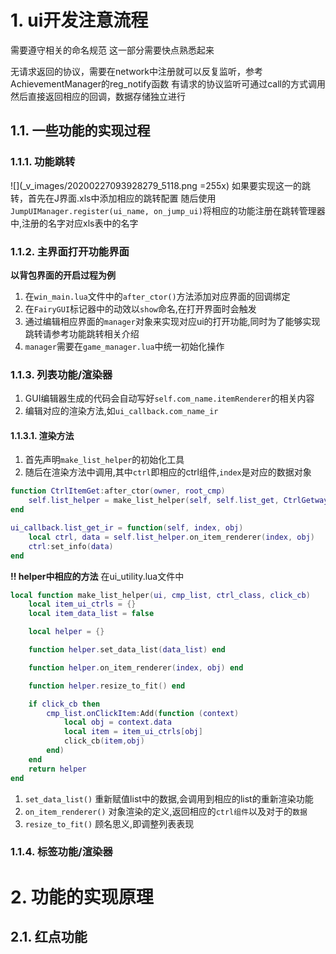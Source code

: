 # 1. ui开发注意流程

需要遵守相关的命名规范 这一部分需要快点熟悉起来

无请求返回的协议，需要在network中注册就可以反复监听，参考AchievementManager的reg_notify函数
有请求的协议监听可通过call的方式调用然后直接返回相应的回调，数据存储独立进行

## 1.1. 一些功能的实现过程
### 1.1.1. 功能跳转
![](_v_images/20200227093928279_5118.png =255x)
如果要实现这一的跳转，首先在J界面.xls中添加相应的跳转配置
随后使用`JumpUIManager.register(ui_name, on_jump_ui)`将相应的功能注册在跳转管理器中,注册的名字对应xls表中的名字

### 1.1.2. 主界面打开功能界面
**以背包界面的开启过程为例**
1. 在`win_main.lua`文件中的`after_ctor()`方法添加对应界面的回调绑定
2. 在`FairyGUI`标记器中的动效以`show`命名,在打开界面时会触发
3. 通过编辑相应界面的`manager`对象来实现对应ui的打开功能,同时为了能够实现跳转请参考功能跳转相关介绍
4. `manager`需要在`game_manager.lua`中统一初始化操作

### 1.1.3. 列表功能/渲染器
1. GUI编辑器生成的代码会自动写好`self.com_name.itemRenderer`的相关内容
2. 编辑对应的渲染方法,如`ui_callback.com_name_ir`
#### 1.1.3.1. 渲染方法
1. 首先声明`make_list_helper`的初始化工具
2. 随后在渲染方法中调用,其中`ctrl`即相应的ctrl组件,`index`是对应的数据对象

```lua
function CtrlItemGet:after_ctor(owner, root_cmp)
    self.list_helper = make_list_helper(self, self.list_get, CtrlGetway)
end

ui_callback.list_get_ir = function(self, index, obj)
    local ctrl, data = self.list_helper.on_item_renderer(index, obj)
    ctrl:set_info(data)
end
```

**!! helper中相应的方法**
在ui_utility.lua文件中
```lua
local function make_list_helper(ui, cmp_list, ctrl_class, click_cb)
    local item_ui_ctrls = {}
    local item_data_list = false

    local helper = {}

    function helper.set_data_list(data_list) end

    function helper.on_item_renderer(index, obj) end

    function helper.resize_to_fit() end

    if click_cb then
        cmp_list.onClickItem:Add(function (context)
            local obj = context.data
            local item = item_ui_ctrls[obj]
            click_cb(item,obj)
        end)
    end
    return helper
end
```
1. `set_data_list()` 重新赋值list中的数据,会调用到相应的list的重新渲染功能
2. `on_item_renderer()` 对象渲染的定义,返回相应的`ctrl组件`以及对于的`数据`
3. `resize_to_fit()` 顾名思义,即调整列表表现


### 1.1.4. 标签功能/渲染器

# 2. 功能的实现原理
## 2.1. 红点功能
